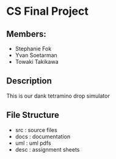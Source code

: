 # CS Final Project

## Members:
- Stephanie Fok
- Yvan Soetarman
- Towaki Takikawa

## Description

This is our dank tetramino drop simulator

## File Structure

- src : source files
- docs : documentation
- uml : uml pdfs
- desc : assignment sheets
